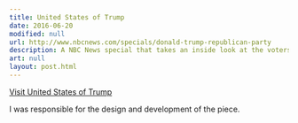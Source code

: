 ```yaml
---
title: United States of Trump
date: 2016-06-20
modified: null
url: http://www.nbcnews.com/specials/donald-trump-republican-party
description: A NBC News special that takes an inside look at the voters who took over the Republican party.
art: null
layout: post.html
---
```


[Visit United States of Trump]({{url}})

I was responsible for the design and development of the piece.
